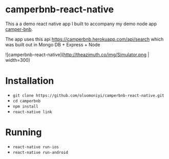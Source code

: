 # camperbnb-react-native
This a a demo react native app I built to accompany my demo node app [camper-bnb](https://camperbnb.herokuapp.com). 

The app uses this api https://camperbnb.herokuapp.com/api/search which was built out in Mongo DB + Express + Node

![camperbnb-react-native](http://theazimuth.co/img/Simulator.png | width=300)

# Installation

- `git clone https://github.com/oluomoniyi/camperbnb-react-native.git`
- `cd camperbnb`
- `npm install`
- `react-native link`


# Running

- `react-native run-ios`
- `react-native run-android`


